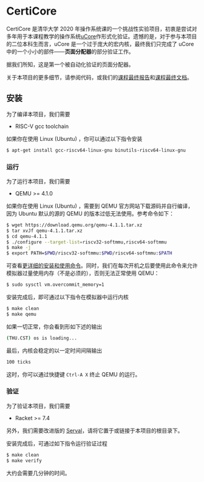 # CertiCore

CertiCore 是清华大学 2020 年操作系统课的一个挑战性实验项目，初衷是尝试对多年用于本课程教学的操作系统[uCore](https://github.com/chyyuu/ucore_os_lab)作形式化验证。遗憾的是，对于参与本项目的二位本科生而言，uCore 是一个过于庞大的宏内核，最终我们只完成了 uCore 中的一个小小的部件——**页面分配器**的部分验证工作。

据我们所知，这是第一个被自动化验证的页面分配器。

关于本项目的更多细节，请参阅代码，或我们的[课程最终报告](reports/最终报告.pdf)和[课程最终文档](reports/最终文档.pdf)。

## 安装

为了编译本项目，我们需要

* RISC-V gcc toolchain

如果你在使用 Linux (Ubuntu) ，你可以通过以下指令安装

```bash
$ apt-get install gcc-riscv64-linux-gnu binutils-riscv64-linux-gnu
```

### 运行

为了运行本项目，我们需要

* QEMU >= 4.1.0

如果你在使用 Linux (Ubuntu) ，需要到 QEMU 官方网站下载源码并自行编译，因为 Ubuntu 默认的源的 QEMU 的版本过低无法使用。参考命令如下：

```bash
$ wget https://download.qemu.org/qemu-4.1.1.tar.xz
$ tar xvJf qemu-4.1.1.tar.xz
$ cd qemu-4.1.1
$ ./configure --target-list=riscv32-softmmu,riscv64-softmmu
$ make -j
$ export PATH=$PWD/riscv32-softmmu:$PWD/riscv64-softmmu:$PATH
```

可查看[更详细的安装和使用命令](https://github.com/riscv/riscv-qemu/wiki)。同时，我们在每次开机之后要使用此命令来允许模拟器过量使用内存（不是必须的），否则无法正常使用 QEMU：

```bash
$ sudo sysctl vm.overcommit_memory=1
```

安装完成后，即可通过以下指令在模拟器中运行内核
```bash
$ make clean
$ make qemu
```

如果一切正常，你会看到形如下述的输出
```bash
(THU.CST) os is loading...
```
最后，内核会稳定的以一定时间间隔输出
```bash
100 ticks
```
这时，你可以通过快捷键 `Ctrl-A X` 终止 QEMU 的运行。

### 验证

为了验证本项目，我们需要

* Racket >= 7.4

另外，我们需要改进版的 [Serval](https://github.com/linusboyle/Serval)，请将它置于或链接于本项目的根目录下。

安装完成后，可通过如下指令运行验证过程
```bash
$ make clean
$ make verify
```
大约会需要几分钟的时间。
